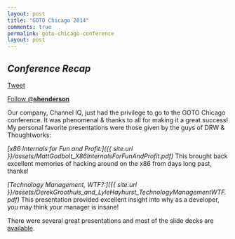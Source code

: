 ```yaml
---
layout: post
title: "GOTO Chicago 2014"
comments: true
permalink: goto-chicago-conference
layout: post
---
```

*Conference Recap*
-----

<div>
<a href="https://twitter.com/share" class="twitter-share-button" data-via="__shenderson__">Tweet</a>
 
<a href="https://twitter.com/__shenderson__" class="twitter-follow-button" data-show-count="false">Follow @__shenderson__</a>
<script>!function(d,s,id){var js,fjs=d.getElementsByTagName(s)[0],p=/^http:/.test(d.location)?'http':'https';if(!d.getElementById(id)){js=d.createElement(s);js.id=id;js.src=p+'://platform.twitter.com/widgets.js';fjs.parentNode.insertBefore(js,fjs);}}(document, 'script', 'twitter-wjs');</script>
 
 </div>

Our company, Channel IQ, just had the privilege to go to the GOTO Chicago
conference.  It was phenomenal & thanks to all for making it a great success!  My
personal favorite presentations were those given by the guys of DRW & Thoughtworks:

*[x86 Internals for Fun and Profit:]({{ site.url }}/assets/MattGodbolt_X86InternalsForFunAndProfit.pdf)*
This brought back excellent memories of hacking around on the x86 from days long past, thanks!

*[Technology Management, WTF?:]({{ site.url }}/assets/DerekGroothuis_and_LyleHayhurst_TechnologyManagementWTF.pdf)*
This presentation provided excellent insight into why as a developer, you may
think your manager is insane!

There were several great presentations and most of the slide decks are [available](http://gotocon.com/chicago-2014/schedule/index.jsp).